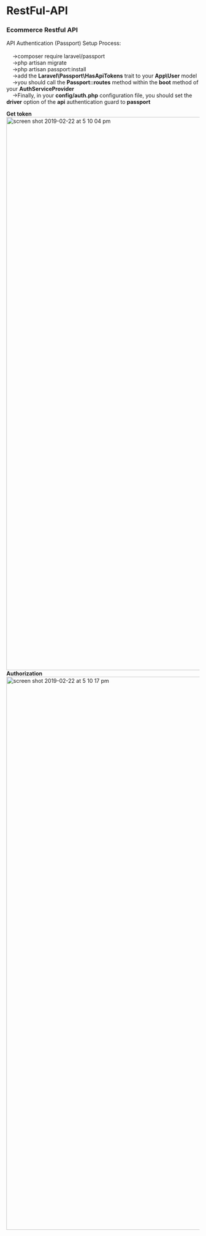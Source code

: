 # RestFul-API

### Ecommerce Restful API

API Authentication (Passport) Setup Process: <br><br>
    &nbsp; &nbsp; ->composer require laravel/passport<br>
    &nbsp; &nbsp; ->php artisan migrate<br>
    &nbsp; &nbsp; ->php artisan passport:install<br>
    &nbsp; &nbsp; ->add the **Laravel\Passport\HasApiTokens** trait to your **App\User** model<br>
    &nbsp; &nbsp; ->you should call the **Passport::routes** method within the **boot** method of your  **AuthServiceProvider**<br>
    &nbsp; &nbsp; ->Finally, in your **config/auth.php** configuration file, you should set the **driver** option of the **api** authentication guard to **passport**

**Get token**
<img width="1440" alt="screen shot 2019-02-22 at 5 10 04 pm" src="https://user-images.githubusercontent.com/31072206/53238894-c2ba7400-36c4-11e9-9e0a-cfbf8de62b5c.png">
<br>
**Authorization**
<img width="1440" alt="screen shot 2019-02-22 at 5 10 17 pm" src="https://user-images.githubusercontent.com/31072206/53238911-cc43dc00-36c4-11e9-92de-a8364af736ee.png">
